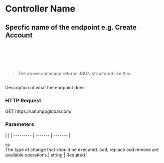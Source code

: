 # Controller Name

## Specfic name of the endpoint e.g. Create Account

```shell

```

```csharp

```

```java

```

```ruby

```

```python

```

```javascript

```

> The above command returns JSON structured like this:

```json

```

Description of what the endpoint does.

### HTTP Request

<div class="endpoint-cont">
<span class="endpoint-verb endpoint-verb-get">GET</span>
<span class="endpoint-path">https://uat.mppglobal.com/</span>
</div>

### Parameters
 |  |  | 
--------- | ------- | ------- | 

`op` <br />The type of change that should be executed. add, replace and remove are available operations.| <span class="string">string</span> | <span class="required">Required</span> | 

